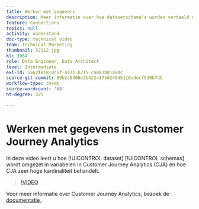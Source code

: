 ```yaml
---
title: Werken met gegevens
description: Meer informatie over hoe datasetschema's worden vertaald naar variabelen in Adobe Customer Journey Analytics en hoe CJA omgaat met zeer hoge kardinaliteit.
feature: Connections
topics: null
activity: understand
doc-type: technical video
team: Technical Marketing
thumbnail: 32112.jpg
kt: 3964
role: Data Engineer, Data Architect
level: Intermediate
exl-id: 5562f818-0c5f-4421-b715-ca083b81a00c
source-git-commit: 89b2c6366c3b4224173d24845110adecf5d0b7db
workflow-type: tm+mt
source-wordcount: '68'
ht-degree: 32%

---
```


# Werken met gegevens in Customer Journey Analytics

In deze video leert u hoe [!UICONTROL dataset] [!UICONTROL schemas] wordt omgezet in variabelen in Customer Journey Analytics (CJA) en hoe CJA zeer hoge kardinaliteit behandelt.

>[!VIDEO](https://video.tv.adobe.com/v/32112/?quality=12&learn=on)

Voor meer informatie over Customer Journey Analytics, bezoek de [ documentatie ](https://experienceleague.adobe.com/docs/analytics-platform/using/cja-landing.html?lang=nl-NL).
